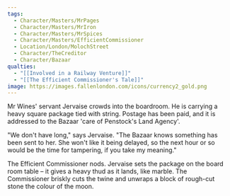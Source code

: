```yaml
---
tags:
  - Character/Masters/MrPages
  - Character/Masters/MrIron
  - Character/Masters/MrSpices
  - Character/Masters/EfficientCommissioner
  - Location/London/MolochStreet
  - Character/TheCreditor
  - Character/Bazaar
qualties:
  - "[[Involved in a Railway Venture]]"
  - "[[The Efficient Commissioner's Tale]]"
image: https://images.fallenlondon.com/icons/currency2_gold.png
---
```

Mr Wines' servant Jervaise crowds into the boardroom. He is carrying a heavy square package tied with string. Postage has been paid, and it is addressed to the Bazaar 'care of Penstock's Land Agency'.

"We don't have long," says Jervaise. "The Bazaar knows something has been sent to her. She won't like it being delayed, so the next hour or so would be the time for tampering, if you take my meaning."

The Efficient Commissioner nods. Jervaise sets the package on the board room table – it gives a heavy thud as it lands, like marble. The Commissioner briskly cuts the twine and unwraps a block of rough-cut stone the colour of the moon.